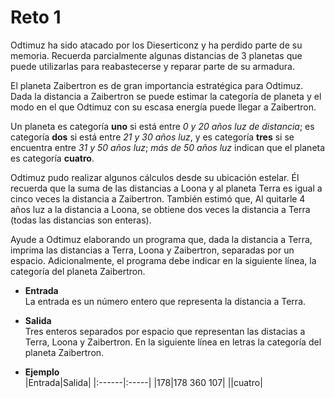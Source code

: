# Reto 1

Odtimuz ha sido atacado por los Dieserticonz y ha perdido parte de su memoria. Recuerda parcialmente algunas distancias de 3 planetas que puede utilizarlas para reabastecerse y reparar parte de su armadura.

El planeta Zaibertron es de gran importancia estratégica para Odtimuz. Dada la distancia a Zaibertron se puede estimar la categoría de planeta y el modo en el que Odtimuz con su escasa energía puede llegar a Zaibertron. 

Un planeta es categoría **uno** si está entre *0 y 20 años luz de distancia*; es categoría **dos** si está entre *21 y 30 años luz*, y es categoría **tres** si se encuentra entre *31 y 50 años luz*; *más de 50 años luz* indican que el planeta es categoría **cuatro**.

Odtimuz pudo realizar algunos cálculos desde su ubicación estelar. Él recuerda que la suma de las distancias a Loona y al planeta Terra es igual a cinco veces la distancia a Zaibertron. También estimó que, Al quitarle 4 años luz a la distancia a Loona, se obtiene dos veces la distancia a Terra (todas las distancias son enteras).

Ayude a Odtimuz elaborando un programa que, dada la distancia a Terra, imprima las distancias a Terra, Loona y Zaibertron, separadas por un espacio. Adicionalmente, el programa debe indicar en la siguiente línea, la categoría del planeta Zaibertron.

- **Entrada**  
    La entrada es un número entero que representa la distancia a Terra.

- **Salida**  
    Tres enteros separados por espacio que representan las distacias a Terra, Loona y Zaibertron. En la siguiente línea en letras la categoría del planeta Zaibertron.
    
- **Ejemplo**  
    |Entrada|Salida|
    |:------|:-----|
    |178|178 360 107|
    ||cuatro|